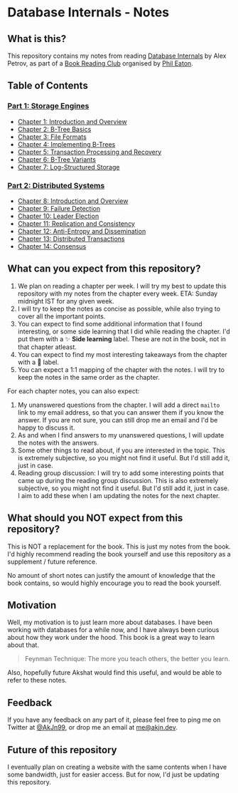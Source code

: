 # Database Internals - Notes

## What is this?
This repository contains my notes from reading [Database Internals](https://www.oreilly.com/library/view/database-internals/9781492040330/) by Alex Petrov, as part of a [Book Reading Club](https://eatonphil.com/2023-database-internals.html) organised by [Phil Eaton](https://eatonphil.com/).

## Table of Contents

### [Part 1: Storage Engines](https://github.com/Akshat-Jain/database-internals-notes/blob/main/Part%201%3A%20Storage%20Engines/Part%201%20-%20Storage%20Engines.md)

- [Chapter 1: Introduction and Overview](https://github.com/Akshat-Jain/database-internals-notes/blob/main/Part%201%3A%20Storage%20Engines/Chapter%201%20-%20Introduction%20and%20Overview.md)
- [Chapter 2: B-Tree Basics](https://github.com/Akshat-Jain/database-internals-notes/blob/main/Part%201%3A%20Storage%20Engines/Chapter%202%20-%20B-Tree%20Basics.md)
- [Chapter 3: File Formats](https://github.com/Akshat-Jain/database-internals-notes/blob/main/Part%201%3A%20Storage%20Engines/Chapter%203%20-%20File%20Formats.md)
- [Chapter 4: Implementing B-Trees](https://github.com/Akshat-Jain/database-internals-notes/blob/main/Part%201%3A%20Storage%20Engines/Chapter%204%20-%20Implementing%20B-Trees.md)
- [Chapter 5: Transaction Processing and Recovery](https://github.com/Akshat-Jain/database-internals-notes/blob/main/Part%201%3A%20Storage%20Engines/Chapter%205%20-%20Transaction%20Processing%20and%20Recovery.md)
- [Chapter 6: B-Tree Variants](https://github.com/Akshat-Jain/database-internals-notes/blob/main/Part%201%3A%20Storage%20Engines/Chapter%206%20-%20B-Tree%20Variants.md)
- [Chapter 7: Log-Structured Storage](https://github.com/Akshat-Jain/database-internals-notes/blob/main/Part%201%3A%20Storage%20Engines/Chapter%207%20-%20Log-Structured%20Storage.md)

### [Part 2: Distributed Systems](https://github.com/Akshat-Jain/database-internals-notes/blob/main/Part%202%3A%20Distributed%20Systems/Part%202%20-%20Distributed%20Systems.md)

- [Chapter 8: Introduction and Overview](https://github.com/Akshat-Jain/database-internals-notes/blob/main/Part%202%3A%20Distributed%20Systems/Chapter%208%20-%20Introduction%20and%20Overview.md)
- [Chapter 9: Failure Detection](https://github.com/Akshat-Jain/database-internals-notes/blob/main/Part%202%3A%20Distributed%20Systems/Chapter%209%20-%20Failure%20Detection.md)
- [Chapter 10: Leader Election](https://github.com/Akshat-Jain/database-internals-notes/blob/main/Part%202%3A%20Distributed%20Systems/Chapter%2010%20-%20Leader%20Election.md)
- [Chapter 11: Replication and Consistency](https://github.com/Akshat-Jain/database-internals-notes/blob/main/Part%202%3A%20Distributed%20Systems/Chapter%2011%20-%20Replication%20and%20Consistency.md)
- [Chapter 12: Anti-Entropy and Dissemination](https://github.com/Akshat-Jain/database-internals-notes/blob/main/Part%202%3A%20Distributed%20Systems/Chapter%2012%20-%20Anti-Entropy%20and%20Dissemination.md)
- [Chapter 13: Distributed Transactions](https://github.com/Akshat-Jain/database-internals-notes/blob/main/Part%202%3A%20Distributed%20Systems/Chapter%2013%20-%20Distributed%20Transactions.md)
- [Chapter 14: Consensus](https://github.com/Akshat-Jain/database-internals-notes/blob/main/Part%202%3A%20Distributed%20Systems/Chapter%2014%20-%20Consensus.md)

## What can you expect from this repository?

1. We plan on reading a chapter per week. I will try my best to update this repository with my notes from the chapter every week. ETA: Sunday midnight IST for any given week.
2. I will try to keep the notes as concise as possible, while also trying to cover all the important points.
3. You can expect to find some additional information that I found interesting, or some side learning that I did while reading the chapter. I'd put them with a ✨ **Side learning** label. These are not in the book, not in that chapter atleast.
4. You can expect to find my most interesting takeaways from the chapter with a 🤯 label.
5. You can expect a 1:1 mapping of the chapter with the notes. I will try to keep the notes in the same order as the chapter.

For each chapter notes, you can also expect:
1. My unanswered questions from the chapter. I will add a direct `mailto` link to my email address, so that you can answer them if you know the answer. If you are not sure, you can still drop me an email and I'd be happy to discuss it.
2. As and when I find answers to my unanswered questions, I will update the notes with the answers.
3. Some other things to read about, if you are interested in the topic. This is extremely subjective, so you might not find it useful. But I'd still add it, just in case.
4. Reading group discussion: I will try to add some interesting points that came up during the reading group discussion. This is also extremely subjective, so you might not find it useful. But I'd still add it, just in case. I aim to add these when I am updating the notes for the next chapter.

## What should you NOT expect from this repository?

This is NOT a replacement for the book. This is just my notes from the book. I'd highly recommend reading the book yourself and use this repository as a supplement / future reference.

No amount of short notes can justify the amount of knowledge that the book contains, so would highly encourage you to read the book yourself.

## Motivation

Well, my motivation is to just learn more about databases. I have been working with databases for a while now, and I have always been curious about how they work under the hood. This book is a great way to learn about that.

> Feynman Technique: The more you teach others, the better you learn.

Also, hopefully future Akshat would find this useful, and would be able to refer to these notes.

## Feedback

If you have any feedback on any part of it, please feel free to ping me on Twitter at [@AkJn99](https://twitter.com/AkJn99), or drop me an email at [me@akjn.dev](mailto:me@akjn.dev).

## Future of this repository

I eventually plan on creating a website with the same contents when I have some bandwidth, just for easier access. But for now, I'd just be updating this repository.